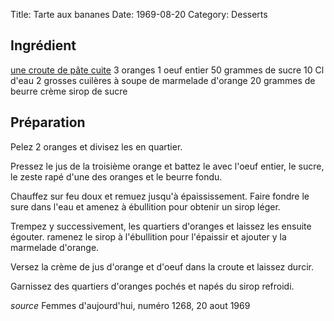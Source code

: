 Title: Tarte aux bananes
Date: 1969-08-20
Category: Desserts

## Ingrédient

[une croute de pâte cuite](./tartes_acidulees.md)
3 oranges
1 oeuf entier
50 grammes de sucre
10 Cl d'eau
2 grosses cuilères à soupe de marmelade d'orange
20 grammes de beurre
crème
sirop de sucre

## Préparation

Pelez 2 oranges et divisez les en quartier.

Pressez le jus de la troisième orange et battez le avec l'oeuf entier, le sucre,
le zeste rapé d'une des oranges et le beurre fondu.

Chauffez sur feu doux et remuez jusqu'à épaississement. Faire fondre le sure
dans l'eau et amenez à ébullition pour obtenir un sirop léger.

Trempez y successivement, les quartiers d'oranges et laissez les ensuite
égouter. ramenez le sirop à l'ébullition pour l'épaissir et ajouter y la
marmelade d'orange.

Versez la crème de jus d'orange et d'oeuf dans la croute et laissez durcir.

Garnissez des quartiers d'oranges pochés et napés du sirop refroidi.

*source* Femmes d'aujourd'hui, numéro 1268, 20 aout 1969


